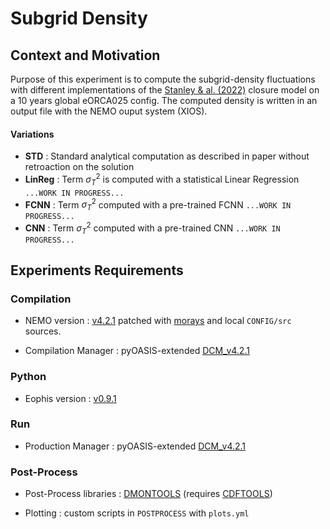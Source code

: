 # Subgrid Density


## Context and Motivation

Purpose of this experiment is to compute the subgrid-density fluctuations with different implementations of the [Stanley & al. (2022)](https://agupubs.onlinelibrary.wiley.com/doi/10.1029/2020MS002185) closure model on a 10 years global eORCA025 config.
The computed density is written in an output file with the NEMO ouput system (XIOS).

#### Variations
- **STD** : Standard analytical computation as described in paper without retroaction on the solution
- **LinReg** : Term $\sigma^2_T$ is computed with a statistical Linear Regression `...WORK IN PROGRESS...` 
- **FCNN** : Term $\sigma^2_T$ computed with a pre-trained FCNN `...WORK IN PROGRESS...`
- **CNN** : Term $\sigma^2_T$ computed with a pre-trained CNN `...WORK IN PROGRESS...`

## Experiments Requirements


### Compilation

- NEMO version : [v4.2.1](https://forge.nemo-ocean.eu/nemo/nemo/-/releases/4.2.1) patched with [morays](https://github.com/morays-community/morays-doc/tree/main/nemo_src) and local `CONFIG/src` sources.

- Compilation Manager : pyOASIS-extended [DCM_v4.2.1](https://github.com/alexis-barge/DCM/releases/tag/v4.2.1)


### Python

- Eophis version : [v0.9.1](https://github.com/meom-group/eophis/releases/tag/v0.9.1)


### Run

- Production Manager : pyOASIS-extended [DCM_v4.2.1](https://github.com/alexis-barge/DCM/releases/tag/v4.2.1)


### Post-Process

- Post-Process libraries : [DMONTOOLS](https://github.com/alexis-barge/DMONTOOLS) (requires [CDFTOOLS](https://github.com/meom-group/CDFTOOLS))
  
- Plotting : custom scripts in `POSTPROCESS` with `plots.yml`

